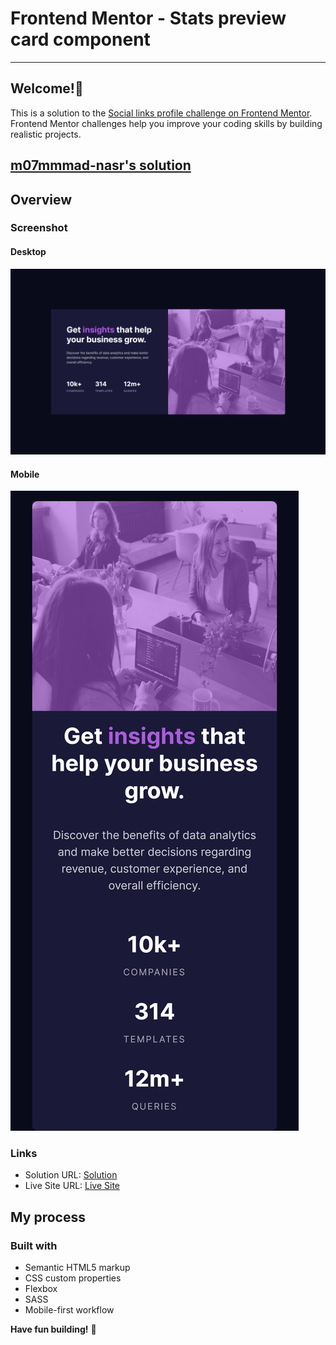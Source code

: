# Frontend Mentor - Stats preview card component

---

## Welcome!👋

This is a solution to the [Social links profile challenge on Frontend Mentor](https://www.frontendmentor.io/challenges/social-links-profile-UG32l9m6dQ). Frontend Mentor challenges help you improve your coding skills by building realistic projects.

## [m07mmmad-nasr's solution](https://github.com/m07mmad-nasr/stats-preview-card-challenge-11)

## Overview

### Screenshot

#### Desktop

![Desktop](./127.0.0.1_5500_.png)

#### Mobile

![Mobile](<./127.0.0.1_5500_(Samsung Galaxy S20 Ultra).png>)

### Links

- Solution URL: [Solution](https://github.com/m07mmad-nasr/stats-preview-card-challenge-11)
- Live Site URL: [Live Site](w)

## My process

### Built with

- Semantic HTML5 markup
- CSS custom properties
- Flexbox
- SASS
- Mobile-first workflow

**Have fun building!** 🚀
